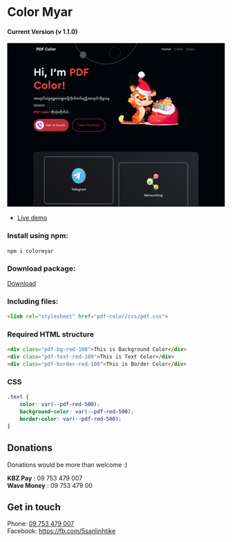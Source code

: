 # Color Myar
#### Current Version (v 1.1.0)

![preview](https://github.com/sanlinhtik3/pdf-color/raw/main/access/img/screenshot.png)

- [Live demo](http://sanlinhtik3.github.io/pdf-color)

### Install using npm:
```shell
npm i colormyar
```
### Download package:
[Download](https://github.com/sanlinhtik3/pdf-color.zip)

### Including files:
```html
<link rel="stylesheet" href="pdf-color/css/pdf.css">
```

### Required HTML structure
```html
<div class="pdf-bg-red-100">This is Background Color</div>
<div class="pdf-text-red-100">This is Text Color</div>
<div class="pdf-border-red-100">This is Border Color</div>
```

### CSS
```css
.text {
    color: var(--pdf-red-500);
    background-color: var(--pdf-red-500);
    border-color: var(--pdf-red-500);
}
```

## Donations
Donations would be more than welcome :)

**KBZ Pay** : 09 753 479 007 <br>
**Wave Money** : 09 753 479 00

## Get in touch
Phone: [09 753 479 007](09753479007) <br>
Facebook: https://fb.com/5sanlinhtike